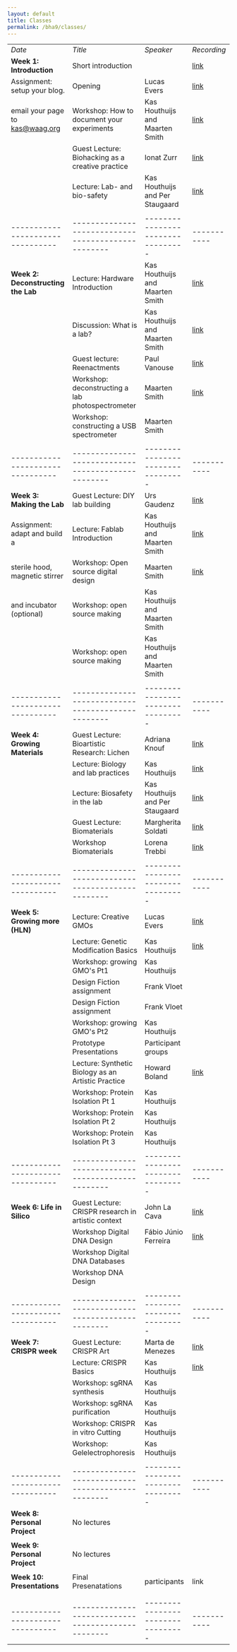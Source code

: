 ```yaml
---
layout: default
title: Classes
permalink: /bha9/classes/
---
```


|                                |                                                  |                                 |           |
|--------------------------------|--------------------------------------------------|---------------------------------|-----------|
| *Date*                         | *Title*                                          | *Speaker*                       |*Recording*| 
| **Week 1: Introduction**       | Short introduction                               |                                 | <a href="https://vimeo.com/684228968" target="_blank">link</a> |
| Assignment: setup your blog.   | Opening                | Lucas Evers                     | <a href="https://vimeo.com/684229308" target="_blank">link</a> |
| email your page to kas@waag.org| Workshop: How to document your experiments       | Kas Houthuijs and Maarten Smith | <a href="https://vimeo.com/686334852" target="_blank">link</a> |
| 	                             | Guest Lecture: Biohacking as a creative practice | Ionat Zurr                      | <a href="https://vimeo.com/684229858" target="_blank">link</a> |
|                                | Lecture: Lab- and bio-safety                     | Kas Houthuijs and Per Staugaard | <a href="https://vimeo.com/684236579" target="_blank">link</a> |
|                                |                                                  |                                 |           |
|--------------------------------|--------------------------------------------------|---------------------------------|-----------|
| **Week 2: Deconstructing the Lab** | Lecture: Hardware Introduction               | Kas Houthuijs and Maarten Smith | <a href="https://vimeo.com/groups/773683/videos/685515580" target="_blank">link</a> |
|                                | Discussion: What is a lab?                       | Kas Houthuijs and Maarten Smith | <a href="https://vimeo.com/groups/773683/videos/685515937" target="_blank">link</a> |
|                                | Guest lecture: Reenactments                      | Paul Vanouse                    | <a href="https://vimeo.com/groups/773683/videos/686186321" target="_blank">link</a> |
|                                | Workshop: deconstructing a lab photospectrometer | Maarten Smith                   | <a href="https://vimeo.com/groups/773683/videos/686185449" target="_blank">link</a> |
|                                | Workshop: constructing a USB spectrometer        | Maarten Smith                   |           |
|                                |                                                  |                                 |           |
|--------------------------------|--------------------------------------------------|---------------------------------|-----------|
| **Week 3: Making the Lab**     | Guest Lecture: DIY lab building                  | Urs Gaudenz                     | <a href="https://vimeo.com/688066043" target="_blank">link</a> |
| Assignment: adapt and build a  | Lecture: Fablab Introduction                     | Kas Houthuijs and Maarten Smith | <a href="https://vimeo.com/688065969" target="_blank">link</a> |
| sterile hood, magnetic stirrer | Workshop: Open source digital design             | Maarten Smith                   | <a href="https://vimeo.com/688065475" target="_blank">link</a> |
| and incubator (optional)       | Workshop: open source making                     | Kas Houthuijs and Maarten Smith |           |
|                                | Workshop: open source making                     | Kas Houthuijs and Maarten Smith |           |
|                                |                                                  |                                 |           |
|--------------------------------|--------------------------------------------------|---------------------------------|-----------|
| **Week 4: Growing Materials**  | Guest Lecture: Bioartistic Research: Lichen      | Adriana Knouf                   | <a href="https://vimeo.com/690651950" target="_blank">link</a> |
|                                | Lecture: Biology and lab practices               | Kas Houthuijs                   | <a href="https://vimeo.com/691017090" target="_blank">link</a> |
|                                | Lecture: Biosafety in the lab                    | Kas Houthuijs and Per Staugaard | <a href="https://vimeo.com/690659786" target="_blank">link</a> |
|                                | Guest Lecture: Biomaterials                      | Margherita Soldati              | <a href="https://vimeo.com/691018547" target="_blank">link</a> |
|                                | Workshop Biomaterials                            | Lorena Trebbi                   | <a href="https://vimeo.com/691018790" target="_blank">link</a> |
|                                |                                                  |                                 |           |
|--------------------------------|--------------------------------------------------|---------------------------------|-----------|
| **Week 5: Growing more (HLN)** | Lecture: Creative GMOs                           | Lucas Evers                     | <a href="https://vimeo.com/693189278" target="_blank">link</a> |
|                                | Lecture: Genetic Modification Basics             | Kas Houthuijs                   | <a href="https://vimeo.com/693189209" target="_blank">link</a> |
|                                | Workshop: growing GMO's Pt1                      | Kas Houthuijs                   |           |
|                                | Design Fiction assignment                        | Frank Vloet                     |           |
|                                | Design Fiction assignment                        | Frank Vloet                     |           |
|                                | Workshop: growing GMO's Pt2                      | Kas Houthuijs                   |           |
|                                | Prototype Presentations                          | Participant groups              |           |
|                                | Lecture: Synthetic Biology as an Artistic Practice | Howard Boland                 | <a href="https://vimeo.com/694000631" target="_blank">link</a> |
|                                | Workshop: Protein Isolation Pt 1                 | Kas Houthuijs                   |           |
|                                | Workshop: Protein Isolation Pt 2                 | Kas Houthuijs                   |           |
|                                | Workshop: Protein Isolation Pt 3                 | Kas Houthuijs                   |           |
|                                |                                                  |                                 |           |
|--------------------------------|--------------------------------------------------|---------------------------------|-----------|
| **Week 6: Life in Silico**     | Guest Lecture: CRISPR research in artistic context | John La Cava                  | <a href="https://vimeo.com/695730894" target="_blank">link</a> |
|                                | Workshop Digital DNA Design                      | Fábio Júnio Ferreira            | <a href="https://vimeo.com/696442612" target="_blank">link</a> |
|                                | Workshop Digital DNA Databases                   |                                 |           |
|                                | Workshop DNA Design                              |                                 |           |
|                                |                                                  |                                 |           |
|--------------------------------|--------------------------------------------------|---------------------------------|-----------|
| **Week 7: CRISPR week**        | Guest Lecture: CRISPR Art                        | Marta de Menezes                | <a href="https://vimeo.com/698490941" target="_blank">link</a> |
|                                | Lecture: CRISPR Basics                           | Kas Houthuijs                   | <a href="https://vimeo.com/698249342" target="_blank">link</a> |
|                                | Workshop: sgRNA synthesis                        | Kas Houthuijs                   |           |
|                                | Workshop: sgRNA purification                     | Kas Houthuijs                   |           |
|                                | Workshop: CRISPR in vitro Cutting                | Kas Houthuijs                   |           |
|                                | Workshop: Gelelectrophoresis                     | Kas Houthuijs                   |           |
|                                |                                                  |                                 |           |
|--------------------------------|--------------------------------------------------|---------------------------------|-----------|
| **Week 8: Personal Project**   | No lectures                                      |                                 |           |
|                                |                                                  |                                 |           |
| **Week 9: Personal Project**   | No lectures                                      |                                 |           |
|                                |                                                  |                                 |           |
| **Week 10: Presentations**     | Final Presenatations                             | participants                    | link      |
|                                |                                                  |                                 |           |
|                                |                                                  |                                 |           |
|--------------------------------|--------------------------------------------------|---------------------------------|-----------|
